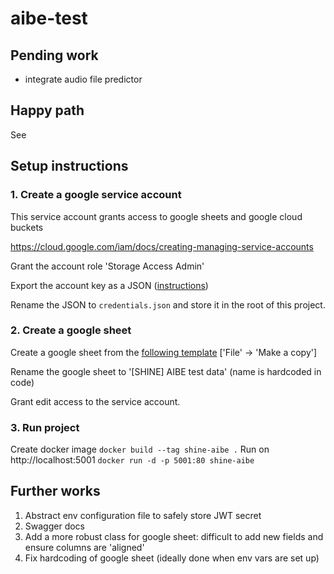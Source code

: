 # aibe-test

## Pending work
- integrate audio file predictor

## Happy path
See 

## Setup instructions

### 1. Create a google service account
This service account grants access to google sheets and google cloud buckets

https://cloud.google.com/iam/docs/creating-managing-service-accounts

Grant the account role 'Storage Access Admin'

Export the account key as a JSON ([instructions](https://stackoverflow.com/questions/46287267/how-can-i-get-the-file-service-account-json-for-google-translate-api))

Rename the JSON to `credentials.json` and store it in the root of this project.

### 2. Create a google sheet

Create a google sheet from the [following template](https://docs.google.com/spreadsheets/d/1T5P6UVy6jnTe_S9nnvUQ-P17xrCBq_rtQDOx1SttcD4/edit?usp=sharing) ['File' -> 'Make a copy']

Rename the google sheet to '[SHINE] AIBE test data' (name is hardcoded in code)

Grant edit access to the service account.

### 3. Run project
Create docker image
```docker build --tag shine-aibe .```
Run on http://localhost:5001
```docker run -d -p 5001:80 shine-aibe```



## Further works
1. Abstract env configuration file to safely store JWT secret
2. Swagger docs
3. Add a more robust class for google sheet: difficult to add new fields and ensure columns are 'aligned'
4. Fix hardcoding of google sheet (ideally done when env vars are set up)